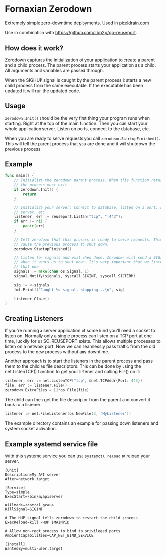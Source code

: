 # Fornaxian Zerodown

Extremely simple zero-downtime deployments. Used in
[pixeldrain.com](https://pixeldrain.com)

Use in combination with https://github.com/libp2p/go-reuseport.

## How does it work?

Zerodown captures the initialization of your application to create a parent and
a child process. The parent process starts your application as a child. All
arguments and variables are passed through.

When the SIGHUP signal is caught by the parent process it starts a new child
process from the same executable. If the executable has been updated it will run
the updated code.

## Usage

`zerodown.Init()` should be the very first thing your program runs when
starting. Right at the top of the main function. Then you can start your whole
application server. Listen on ports, connect to the database, etc.

When you are ready to serve requests you call `zerodown.StartupFinished()`. This
will tell the parent process that you are done and it will shutdown the previous
process.

## Example

```go
func main() {
	// Initialize the zerodown parent process. When this function returns true
	// the process must exit
	if zerodown.Init() {
		return
	}

	// Initialize your server: Connect to database, listen on a port, start a
	// server, etc
	listener, err := reuseport.Listen("tcp", ":443");
	if err != nil {
		panic(err)
	}

	// Tell zerodown that this process is ready to serve requests. This will
	// cause the previous process to shut down.
	zerodown.StartupFinished()

	// Listen for signals and exit when done. Zerodown will send a SIGINT signal
	// when it wants us to shut down. It's very important that we listen for
	// that one
	signals := make(chan os.Signal, 1)
	signal.Notify(signals, syscall.SIGINT, syscall.SIGTERM)

	sig := <-signals
	fmt.Printf("Caught %s signal, stopping...\n", sig)

	listener.Close()
}
```

## Creating Listeners

If you're running a server application of some kind you'll need a socket to
listen on. Normally only a single process can listen on a TCP port at one time,
luckily for us SO_REUSEPORT exists. This allows multiple processes to listen on
a network port. Now we can seamlessly pass traffic from the old process to the
new process without any downtime.

Another approach is to start the listeners in the parent process and pass them
to the child as file descriptors. This can be done by using the net.ListenTCP()
function to get your listener and calling File() on it:

```go
listener, err := net.ListenTCP("tcp", &net.TCPAddr{Port: 443})
file, err := listener.File()
zerodown.ExtraFiles = []*os.File{file}
```

The child can then get the file descriptor from the parent and convert it back
to a listener:

```go
listener := net.FileListener(os.NewFile(3, "MyListener"))
```

The example directory contains an example for passing down listeners and system
socket activation.

## Example systemd service file

With this systemd service you can use `systemctl reload` to reload your server.

```
[Unit]
Description=My API server
After=network.target

[Service]
Type=simple
ExecStart=/bin/myapiserver

KillMode=control-group
KillSignal=SIGINT

# The HUP signal tells zerodown to restart the child process
ExecReload=kill -HUP $MAINPID

# Allow non-root process to bind to privileged ports
AmbientCapabilities=CAP_NET_BIND_SERVICE

[Install]
WantedBy=multi-user.target
```
